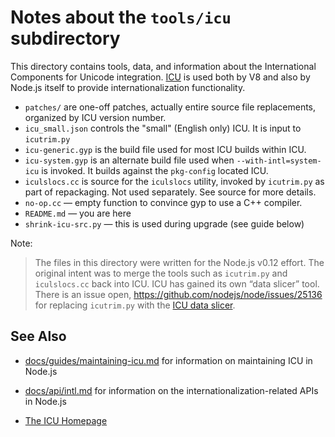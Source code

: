 # Notes about the `tools/icu` subdirectory

This directory contains tools, data, and information about the
International Components for Unicode integration. [ICU][] is used
both by V8 and also by
Node.js itself to provide internationalization functionality.

* `patches/` are one-off patches, actually entire source file replacements,
  organized by ICU version number.
* `icu_small.json` controls the "small" (English only) ICU. It is input to
  `icutrim.py`
* `icu-generic.gyp` is the build file used for most ICU builds within ICU.
  <!-- have fun -->
* `icu-system.gyp` is an alternate build file used when `--with-intl=system-icu`
   is invoked. It builds against the `pkg-config` located ICU.
* `iculslocs.cc` is source for the `iculslocs` utility, invoked by `icutrim.py`
   as part of repackaging. Not used separately. See source for more details.
* `no-op.cc` — empty function to convince gyp to use a C++ compiler.
* `README.md` — you are here
* `shrink-icu-src.py` — this is used during upgrade (see guide below)

Note:
> The files in this directory were written for the Node.js v0.12 effort.
> The original intent was to merge the tools such as `icutrim.py` and `iculslocs.cc`
> back into ICU. ICU has gained its own “data slicer” tool.
> There is an issue open, https://github.com/nodejs/node/issues/25136
> for replacing `icutrim.py` with the [ICU data slicer][].

## See Also

* [docs/guides/maintaining-icu.md](../../doc/guides/maintaining-icu.md) for
information on maintaining ICU in Node.js

* [docs/api/intl.md](../../doc/api/intl.md) for information on the
internationalization-related APIs in Node.js
* [The ICU Homepage][ICU]

[ICU data slicer]: https://github.com/unicode-org/icu/blob/master/docs/userguide/icu_data/buildtool.md
[ICU]: http://icu-project.org
